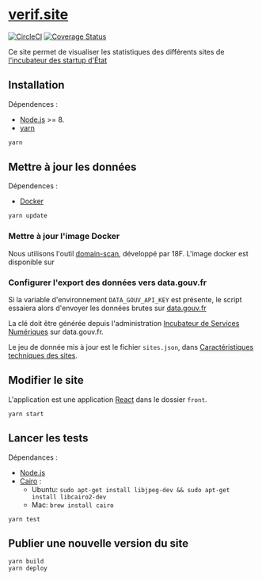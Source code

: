 # [verif.site](https://verif.site)

[![CircleCI](https://circleci.com/gh/betagouv/verif.site.svg?style=svg)](https://circleci.com/gh/betagouv/verif.site)
[![Coverage Status](https://coveralls.io/repos/github/betagouv/verif.site/badge.svg?branch=coveralls)](https://coveralls.io/github/betagouv/verif.site?branch=master)

Ce site permet de visualiser les statistiques des différents sites de [l'incubateur des startup d'État](https://beta.gouv.fr)

## Installation

Dépendences :
 * [Node.js] >= 8.
 * [yarn](https://yarnpkg.com/lang/en/)

```sh
yarn
```

## Mettre à jour les données

Dépendences :

 * [Docker]

```sh
yarn update
```

### Mettre à jour l'image Docker

Nous utilisons l'outil [domain-scan](https://github.com/18F/domain-scan), développé par 18F. L'image docker est disponible sur
### Configurer l'export des données vers data.gouv.fr

Si la variable d'environnement `DATA_GOUV_API_KEY` est présente, le script essaiera alors d'envoyer les données brutes sur [data.gouv.fr](https://data.gouv.fr)

La clé doit être générée depuis l'administration [Incubateur de Services Numériques](https://www.data.gouv.fr/fr/organizations/incubateur-de-services-numeriques/#datasets) sur data.gouv.fr.

Le jeu de donnée mis à jour est le fichier `sites.json`, dans [Caractéristiques techniques des sites](https://www.data.gouv.fr/fr/datasets/caracteristiques-techniques-des-sites/).

## Modifier le site

L'application est une application [React] dans le dossier `front`.

```
yarn start
```

## Lancer les tests

Dépendances :
 * [Node.js]
 * [Cairo](https://cairographics.org/) :
    * Ubuntu: `sudo apt-get install libjpeg-dev && sudo apt-get install libcairo2-dev`
    * Mac: `brew install cairo`

```
yarn test
```

## Publier une nouvelle version du site

```
yarn build
yarn deploy
```


[Node.js]: https://nodejs.org/en/
[Docker]: https://www.docker.com/
[React]: https://facebook.github.io/react/
